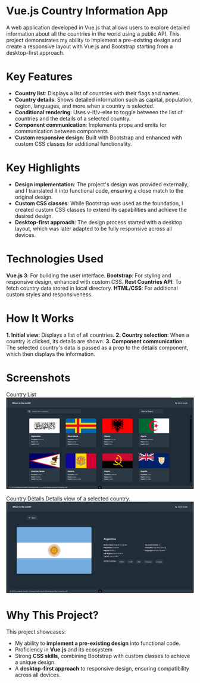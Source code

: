 # Vue.js Country Information App

A web application developed in Vue.js that allows users to explore detailed information about all the countries in the world using a public API. This project demonstrates my ability to implement a pre-existing design and create a responsive layout with Vue.js and Bootstrap starting from a desktop-first approach.

# Key Features

- **Country list**: Displays a list of countries with their flags and names.
- **Country details**: Shows detailed information such as capital, population, region, languages, and more when a country is selected.
- **Conditional rendering**: Uses v-if/v-else to toggle between the list of countries and the details of a selected country.
- **Component communication**: Implements props and emits for communication between components.
- **Custom responsive design**: Built with Bootstrap and enhanced with custom CSS classes for additional functionality.

# Key Highlights

- **Design implementation**: The project's design was provided externally, and I translated it into functional code, ensuring a close match to the original design.
- **Custom CSS classes**: While Bootstrap was used as the foundation, I created custom CSS classes to extend its capabilities and achieve the desired design.
- **Desktop-first approach**: The design process started with a desktop layout, which was later adapted to be fully responsive across all devices.

# Technologies Used

**Vue.js 3**: For building the user interface.
**Bootstrap**: For styling and responsive design, enhanced with custom CSS.
**Rest Countries API**: To fetch country data stored in local directory.
**HTML/CSS**: For additional custom styles and responsiveness.

# How It Works
**1. Initial view**: Displays a list of all countries.
**2. Country selection**: When a country is clicked, its details are shown.
**3. Component communication**: The selected country's data is passed as a prop to the details component, which then displays the information.

# Screenshots

Country List
![Country List](./public/screenshots/main.png)

Country Details
Details view of a selected country.
![Country Details](./public/screenshots/selected.png)


# Why This Project?

This project showcases:

- My ability to **implement a pre-existing design** into functional code.
- Proficiency in **Vue.js** and its ecosystem
- Strong **CSS skills**, combining Bootstrap with custom classes to achieve a unique design.
- A **desktop-first approach** to responsive design, ensuring compatibility across all devices.
